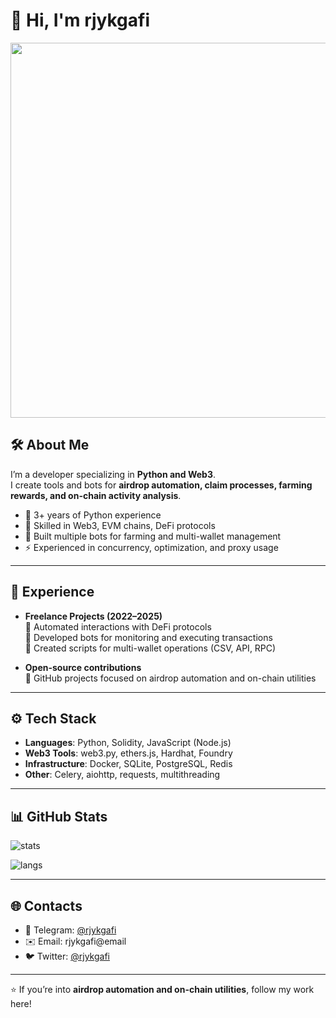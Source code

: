# 👋 Hi, I'm rjykgafi

<img src="https://media.giphy.com/media/v1.Y2lkPTc5MGI3NjExM3Jpb3BjNnBxeDlwNnEyNGJyd3ExZzFrZnJ0cjk1eGR5cmZlbW8ycyZlcD12MV9pMmM1ZTI3YmMyZTE4NWEzYmY0ZjRmN2M3M2I5ZWYzNjQ0JnNwPTE/gjrYDwbjnK8x36xZIO/giphy.gif" width="600"/>

## 🛠 About Me
I’m a developer specializing in **Python and Web3**.  
I create tools and bots for **airdrop automation, claim processes, farming rewards, and on-chain activity analysis**.  

- 🐍 3+ years of Python experience  
- 🔗 Skilled in Web3, EVM chains, DeFi protocols  
- 🤖 Built multiple bots for farming and multi-wallet management  
- ⚡ Experienced in concurrency, optimization, and proxy usage  

---

## 💼 Experience
- **Freelance Projects (2022–2025)**  
  🔹 Automated interactions with DeFi protocols  
  🔹 Developed bots for monitoring and executing transactions  
  🔹 Created scripts for multi-wallet operations (CSV, API, RPC)  

- **Open-source contributions**  
  🚀 GitHub projects focused on airdrop automation and on-chain utilities  

---

## ⚙️ Tech Stack
- **Languages**: Python, Solidity, JavaScript (Node.js)  
- **Web3 Tools**: web3.py, ethers.js, Hardhat, Foundry  
- **Infrastructure**: Docker, SQLite, PostgreSQL, Redis  
- **Other**: Celery, aiohttp, requests, multithreading  

---

## 📊 GitHub Stats
![stats](https://github-readme-stats.vercel.app/api?username=rjykgafi&show_icons=true&theme=radical)

![langs](https://github-readme-stats.vercel.app/api/top-langs/?username=rjykgafi&layout=compact&theme=radical)

---

## 🌐 Contacts
- 📩 Telegram: [@rjykgafi](https://t.me/rjykgafi)  
- ✉️ Email: rjykgafi@email  
- 🐦 Twitter: [@rjykgafi](https://twitter.com/rjykgafi)  

---
⭐️ If you’re into **airdrop automation and on-chain utilities**, follow my work here!
